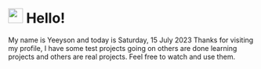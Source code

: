  <h1>
    <img src="https://emojis.slackmojis.com/emojis/images/1643510097/45343/hi.gif?1643510097" width="30"/> 
    Hello!
 </h1>
 <p>
    My name is Yeeyson and today is Saturday, 15 July 2023
    Thanks for visiting my profile, I have some test projects going on others are done learning projects and others are real projects.
    Feel free to watch and use them.
 </p>